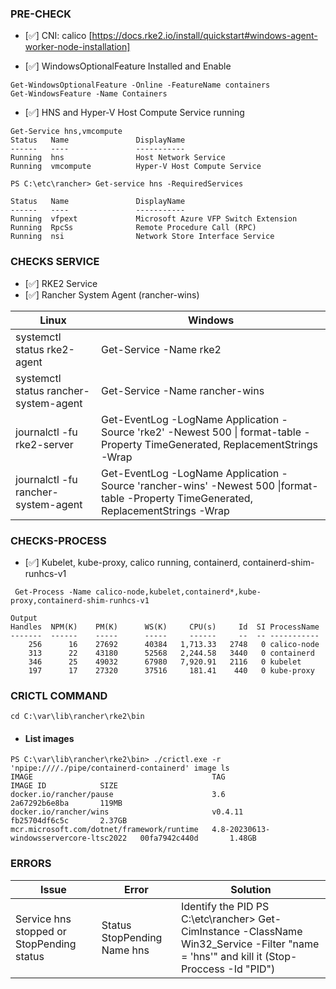  ### PRE-CHECK
 
- [:white_check_mark:] CNI: calico [https://docs.rke2.io/install/quickstart#windows-agent-worker-node-installation]

- [:white_check_mark:] WindowsOptionalFeature  Installed and Enable
```
Get-WindowsOptionalFeature -Online -FeatureName containers
Get-WindowsFeature -Name Containers
```

- [:white_check_mark:] HNS and Hyper-V Host Compute Service running
```
Get-Service hns,vmcompute
Status   Name               DisplayName
------   ----               -----------
Running  hns                Host Network Service
Running  vmcompute          Hyper-V Host Compute Service

PS C:\etc\rancher> Get-service hns -RequiredServices

Status   Name               DisplayName
------   ----               -----------
Running  vfpext             Microsoft Azure VFP Switch Extension
Running  RpcSs              Remote Procedure Call (RPC)
Running  nsi                Network Store Interface Service

```

### CHECKS SERVICE 
- [:white_check_mark:] RKE2 Service
- [:white_check_mark:] Rancher System Agent (rancher-wins)

| Linux | Windows| 
| --- | --- |  
| systemctl status rke2-agent | Get-Service -Name rke2
| systemctl status rancher-system-agent | Get-Service -Name rancher-wins
| journalctl -fu rke2-server     | Get-EventLog -LogName Application -Source 'rke2'  -Newest 500 \| format-table  -Property TimeGenerated, ReplacementStrings -Wrap
| journalctl -fu rancher-system-agent    | Get-EventLog -LogName Application -Source 'rancher-wins'  -Newest 500  \|format-table  -Property TimeGenerated, ReplacementStrings -Wrap


### CHECKS-PROCESS

- [:white_check_mark:] Kubelet, kube-proxy, calico running, containerd, containerd-shim-runhcs-v1
```
 Get-Process -Name calico-node,kubelet,containerd*,kube-proxy,containerd-shim-runhcs-v1
```
```
Output
Handles  NPM(K)    PM(K)      WS(K)     CPU(s)     Id  SI ProcessName
-------  ------    -----      -----     ------     --  -- -----------
    256      16    27692      40384   1,713.33   2748   0 calico-node
    313      22    43180      52568   2,244.58   3440   0 containerd
    346      25    49032      67980   7,920.91   2116   0 kubelet
    197      17    27320      37516     181.41    440   0 kube-proxy
```

### CRICTL COMMAND
```
cd C:\var\lib\rancher\rke2\bin
```

-  #### List images
```
PS C:\var\lib\rancher\rke2\bin> ./crictl.exe -r 'npipe:////./pipe/containerd-containerd' image ls
IMAGE                                        TAG                                       IMAGE ID            SIZE
docker.io/rancher/pause                      3.6                                       2a67292b6e8ba       119MB
docker.io/rancher/wins                       v0.4.11                                   fb25704df6c5c       2.37GB
mcr.microsoft.com/dotnet/framework/runtime   4.8-20230613-windowsservercore-ltsc2022   00fa7942c440d       1.48GB

```

### ERRORS

| Issue  | Error  | Solution| 
| -----  | ---    |    --- | 
 Service hns stopped or StopPending status| Status StopPending Name hns | Identify the PID  PS C:\etc\rancher> Get-CimInstance  -ClassName Win32_Service -Filter "name = 'hns'" and kill it (Stop-Proccess -Id "PID")

